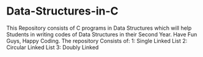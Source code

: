 # Data-Structures-in-C

This Repository consists of C programs in Data Structures which will help Students in writing codes of Data Structures in their Second Year.
Have Fun Guys, Happy Coding.
The repository Consists of:
1: Single Linked List
2: Circular Linked List
3: Doubly Linked
